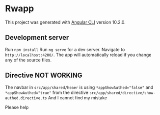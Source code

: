 # Rwapp

This project was generated with [Angular CLI](https://github.com/angular/angular-cli) version 10.2.0.

## Development server
Run `npm install`
Run `ng serve` for a dev server. Navigate to `http://localhost:4200/`. The app will automatically reload if you change any of the source files.

## Directive NOT WORKING
The navbar in `src/app/shared/heaer` is using `*appShowAuthed="false"` and `*appShowAuthed="true"` from the directive `src/app/shared/directive/show-authed.directive.ts`
And I cannot find my mistake

Please help


